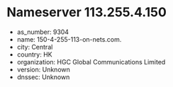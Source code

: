 # Nameserver 113.255.4.150

* as_number: 9304
* name: 150-4-255-113-on-nets.com.
* city: Central
* country: HK
* organization: HGC Global Communications Limited
* version: Unknown
* dnssec: Unknown
